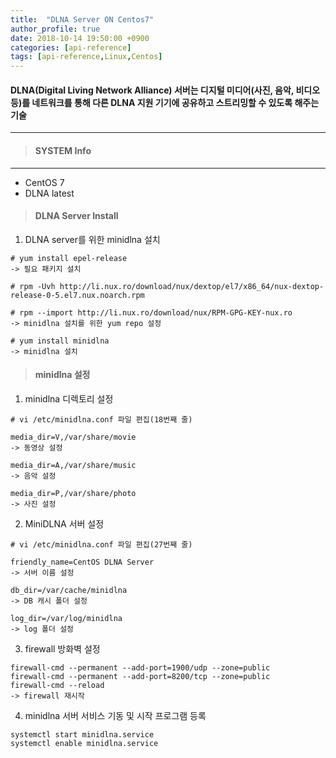 ```yaml
---
title:  "DLNA Server ON Centos7"
author_profile: true
date: 2018-10-14 19:50:00 +0900
categories: [api-reference]
tags: [api-reference,Linux,Centos]
---
```


#### DLNA(Digital Living Network Alliance) 서버는 디지털 미디어(사진, 음악, 비디오 등)를 네트워크를 통해 다른 DLNA 지원 기기에 공유하고 스트리밍할 수 있도록 해주는 기술
--- 

> #### SYSTEM Info
---
- CentOS 7
- DLNA latest

> #### DLNA Server Install

1. DLNA server를 위한 minidlna 설치

````
# yum install epel-release
-> 필요 패키지 설치

# rpm -Uvh http://li.nux.ro/download/nux/dextop/el7/x86_64/nux-dextop-release-0-5.el7.nux.noarch.rpm

# rpm --import http://li.nux.ro/download/nux/RPM-GPG-KEY-nux.ro
-> minidlna 설치를 위한 yum repo 설정

# yum install minidlna
-> minidlna 설치
````

> #### minidlna 설정
   
1. minidlna 디렉토리 설정
````
# vi /etc/minidlna.conf 파일 편집(18번째 줄) 

media_dir=V,/var/share/movie
-> 동영상 설정
   
media_dir=A,/var/share/music
-> 음악 설정
   
media_dir=P,/var/share/photo
-> 사진 설정
````
   
2. MiniDLNA 서버 설정
````
# vi /etc/minidlna.conf 파일 편집(27번째 줄)
   
friendly_name=CentOS DLNA Server
-> 서버 이름 설정
   
db_dir=/var/cache/minidlna
-> DB 캐시 폴더 설정
   
log_dir=/var/log/minidlna
-> log 폴더 설정
````

3. firewall 방화벽 설정
   
````
firewall-cmd --permanent --add-port=1900/udp --zone=public
firewall-cmd --permanent --add-port=8200/tcp --zone=public
firewall-cmd --reload
-> firewall 재시작
````

4. minidlna 서버 서비스 기동 및 시작 프로그램 등록
   
````
systemctl start minidlna.service
systemctl enable minidlna.service
````